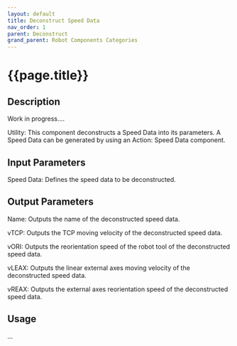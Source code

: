 ```yaml
---
layout: default
title: Deconstruct Speed Data
nav_order: 1
parent: Deconstruct
grand_parent: Robot Components Categories
---
```


# **{{page.title}}**

## **Description**

Work in progress....

Utility: This component deconstructs a Speed Data into its parameters. A Speed Data can be generated by using an Action: Speed Data component.

## **Input Parameters**

Speed Data: Defines the speed data to be deconstructed.

## **Output Parameters**

Name: Outputs the name of the deconstructed speed data.

vTCP: Outputs the TCP moving velocity of the deconstructed speed data.

vORI: Outputs the reorientation speed of the robot tool of the deconstructed speed data.

vLEAX: Outputs the linear external axes moving velocity of the deconstructed speed data.

vREAX: Outputs the external axes reorientation speed of the deconstructed speed data.

## **Usage**

...
